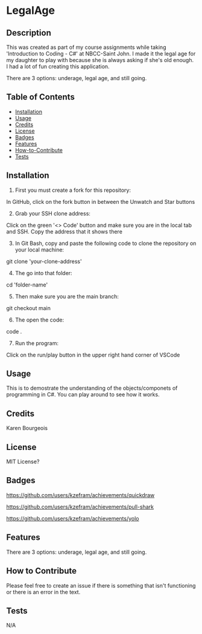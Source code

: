 # LegalAge

## Description

This was created as part of my course assignments while taking 'Introduction to Coding - C#' at NBCC-Saint John. I made it the legal age for my daughter to play with because she is always asking if she's old enough. I had a lot of fun creating this application.

There are 3 options: underage, legal age, and still going.

## Table of Contents

- [Installation](#installation)
- [Usage](#usage)
- [Credits](#credits)
- [License](#license)
- [Badges](#badges)
- [Features](#features)
- [How-to-Contribute](#how-to-contribute)
- [Tests](#tests)

## Installation

1. First you must create a fork for this repository:

In GitHub, click on the fork button in between the Unwatch and Star buttons

2. Grab your SSH clone address:

Click on the green '<> Code' button and make sure you are in the local tab and SSH. Copy the address that it shows there

3. In Git Bash, copy and paste the following code to clone the repository on your local machine:

git clone 'your-clone-address'

4. The go into that folder:

cd 'folder-name'

5. Then make sure you are the main branch:

git checkout main

6. The open the code:

code .

7. Run the program:

Click on the run/play button in the upper right hand corner of VSCode

## Usage

This is to demostrate the understanding of the objects/componets of programming in C#. You can play around to see how it works.

## Credits

Karen Bourgeois

## License

MIT License?

## Badges

https://github.com/users/kzefram/achievements/quickdraw

https://github.com/users/kzefram/achievements/pull-shark

https://github.com/users/kzefram/achievements/yolo

## Features

There are 3 options: underage, legal age, and still going.

## How to Contribute

Please feel free to create an issue if there is something that isn't functioning or there is an error in the text.

## Tests

N/A
